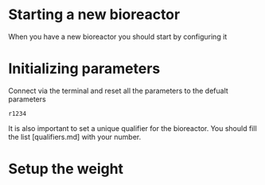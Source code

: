 # Starting a new bioreactor

When you have a new bioreactor you should start by configuring it

# Initializing parameters

Connect via the terminal and reset all the parameters to the defualt parameters

`r1234`

It is also important to set a unique qualifier for the bioreactor. You should fill the list [qualifiers.md] with your number.

# Setup the weight



